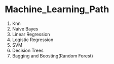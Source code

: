 # Machine_Learning_Path

1. Knn
2. Naive Bayes
3. Linear Regression
4. Logistic Regression
5. SVM
6. Decision Trees
7. Bagging and Boosting(Random Forest)
